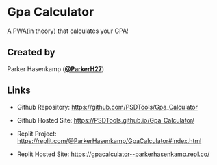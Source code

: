 # Gpa Calculator

A PWA(in theory) that calculates your GPA!

## Created by

Parker Hasenkamp ([**@ParkerH27**](https://github.com/ParkerH27))

## Links

- Github Repository:
  <https://github.com/PSDTools/Gpa_Calculator>

- Github Hosted Site:
  <https://PSDTools.github.io/Gpa_Calculator/>

- Replit Project:
  <https://replit.com/@ParkerHasenkamp/GpaCalculator#index.html>

- Replit Hosted Site:
  <https://gpacalculator--parkerhasenkamp.repl.co/>

